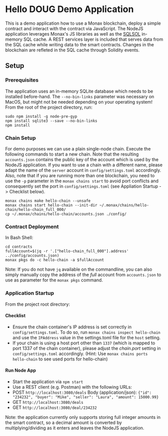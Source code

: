 # Hello DOUG Demo Application

This is a demo application how to use a Monax blockchain, deploy a simple contract and interact with the contract via JavaScript.
The NodeJS application leverages Monax's JS libraries as well as the [SQLSOL](https://github.com/monax/sqlsol) in-memory SQL cache. A REST services layer is included that serves data from the SQL cache while writing data to the smart contracts. Changes in the blockchain are refleted in the SQL cache through Solidity events.

## Setup

### Prerequisites
The application uses an in-memory SQLite database which needs to be installed before-hand. The `--no-bin-links` parameter was necessary on MacOS, but might not be needed depending on your operating system!
From the root of the project directory, run:

```
sudo npm install -g node-pre-gyp
npm install sqlite3 --save --no-bin-links
npm install
```

### Chain Setup
For demo purposes we can use a plain single-node chain. Execute the following commands to start a new chain. Note that the resulting `accounts.json` contains the public key of the account
which is used by the NodeJS application. If you want to use a chain with a different name, please adapt the name of the `server` account in `config/settings.toml` accordingly.
Also, note that if you are running more than one blockchain, you need to use the `-p` parameter in the `monax chains start` to avoid port conflicts and consequently set the port in `config/settings.toml` (see Appliation Startup -> Checklist below). 

```
monax chains make hello-chain --unsafe
monax chains start hello-chain --init-dir ~/.monax/chains/hello-chain/hello-chain_full_000/
cp ~/.monax/chains/hello-chain/accounts.json ./config/
```

### Contract Deployment
In Bash Shell:
```
cd contracts
fullAccount=$(jq -r '.["hello-chain_full_000"].address' ../config/accounts.json)
monax pkgs do -c hello-chain -a $fullAccount
```

Note: If you do not have `jq` available on the commandline, you can also simply manually copy the address of the _full_ account from `accounts.json` to use as parameter for the `monax pkgs` command.

### Application Startup
From the project root directory:

#### Checklist
- Ensure the chain container's IP address is set correctly in `config/settings.toml`. To do so, run `monax chains inspect hello-chain` and use the `IPAddress` value in the settings.toml file for the `host` setting.
- If your chain is using a host port other than `1337` (which is mapped to port 1337 of the chain container), please adjust the _chain.port_ setting in `config/settings.toml` accordingly. (Hint: Use `monax chains ports hello-chain` to see used ports for hello-chain)

#### Run Node App
- Start the application via `npm start`
- Use a REST client (e.g. Postman) with the following URLs:
 - POST `http://localhost:3080/deals` Body (application/json): `{"id": "234232", "buyer": "Mike", "seller": "Laura", "amount": 15000.99}`
 - GET `http://localhost:3080/deals`
 - GET `http://localhost:3080/deal/234232`

Note: the application currently only supports storing full integer amounts in the smart contract, so a decimal amount is converted by multiplying/dividing as it enters and leaves the NodeJS application.
